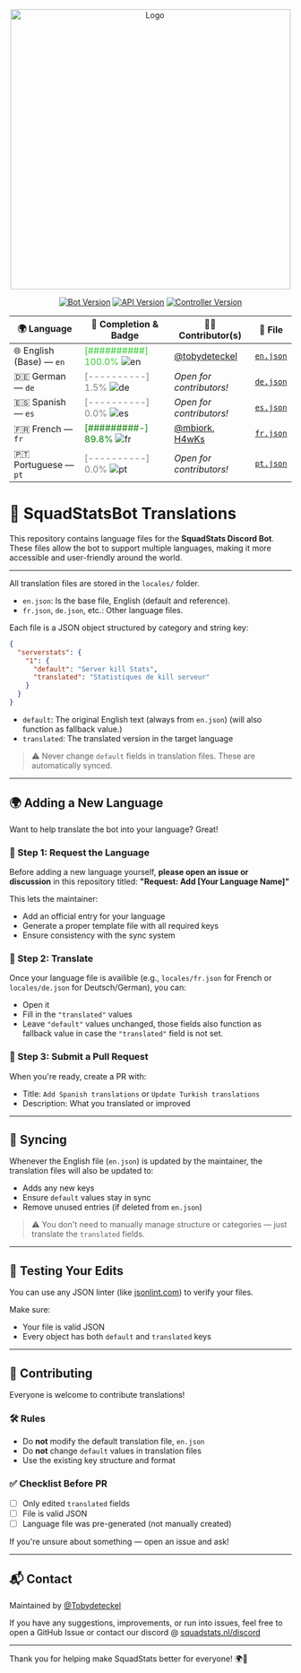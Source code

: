 <div align="center">
<img src="https://squadstats.nl/media/image/squadstatsnl.png" alt="Logo" width="500"/>

[![Bot Version](https://img.shields.io/badge/Bot_version-1.8.3-green?style=for-the-badge)](#) [![API Version](https://img.shields.io/badge/API_version-1.1.2-green?style=for-the-badge)](#) [![Controller Version](https://img.shields.io/badge/Controller_version-1.0.0-green?style=for-the-badge)](#)

| 🌍 Language | 🧠 Completion & Badge | 🧑‍💻 Contributor(s) | 📄 File |
|-------------|------------------------|---------------------|---------|
| 🌐 English (Base) — `en` | <span style='color:limegreen'>[##########] 100.0%</span> ![en](https://img.shields.io/badge/English-100%25-brightgreen?style=flat&labelColor=555) | [@tobydeteckel](https://github.com/tobydeteckel) | [`en.json`](https://github.com/SquadStats/SquadStatsBotTranslations/blob/beta/locales/en.json) |
| 🇩🇪 German — `de` | <span style='color:gray'>[----------] 1.5%</span> ![de](https://img.shields.io/badge/German-1%25-lightgrey?style=flat&labelColor=555) | _Open for contributors!_ | [`de.json`](https://github.com/SquadStats/SquadStatsBotTranslations/blob/beta/locales/de.json) |
| 🇪🇸 Spanish — `es` | <span style='color:gray'>[----------] 0.0%</span> ![es](https://img.shields.io/badge/Spanish-0%25-lightgrey?style=flat&labelColor=555) | _Open for contributors!_ | [`es.json`](https://github.com/SquadStats/SquadStatsBotTranslations/blob/beta/locales/es.json) |
| 🇫🇷 French — `fr` | <span style='color:green'>[#########-] 89.8%</span> ![fr](https://img.shields.io/badge/French-89%25-green?style=flat&labelColor=555) | [@mbiork](https://github.com/mbiork), [H4wKs](https://github.com/H4wKs) | [`fr.json`](https://github.com/SquadStats/SquadStatsBotTranslations/blob/beta/locales/fr.json) |
| 🇵🇹 Portuguese — `pt` | <span style='color:gray'>[----------] 0.0%</span> ![pt](https://img.shields.io/badge/Portuguese-0%25-lightgrey?style=flat&labelColor=555) | _Open for contributors!_ | [`pt.json`](https://github.com/SquadStats/SquadStatsBotTranslations/blob/beta/locales/pt.json) |

<div align="left">
  
# 📘 SquadStatsBot Translations
This repository contains language files for the **SquadStats Discord Bot**. These files allow the bot to support multiple languages, making it more accessible and user-friendly around the world.

---

All translation files are stored in the `locales/` folder.

* `en.json`: Is the base file, English (default and reference).
* `fr.json`, `de.json`, etc.: Other language files.

Each file is a JSON object structured by category and string key:

```json
{
  "serverstats": {
    "1": {
      "default": "Server kill Stats",
      "translated": "Statistiques de kill serveur"
    }
  }
}
```

* `default`: The original English text (always from `en.json`) (will also function as fallback value.)
* `translated`: The translated version in the target language

> ⚠️ Never change `default` fields in translation files. These are automatically synced.

---

## 🌍 Adding a New Language
Want to help translate the bot into your language? Great!

### 🔹 Step 1: Request the Language

Before adding a new language yourself, **please open an issue or discussion** in this repository titled:
**"Request: Add \[Your Language Name]"**

This lets the maintainer:

* Add an official entry for your language
* Generate a proper template file with all required keys
* Ensure consistency with the sync system

### 🔹 Step 2: Translate

Once your language file is availible (e.g., `locales/fr.json` for French or `locales/de.json` for Deutsch/German), you can:

* Open it
* Fill in the `"translated"` values
* Leave `"default"` values unchanged, those fields also function as fallback value in case the `"translated"` field is not set.

### 🔹 Step 3: Submit a Pull Request

When you're ready, create a PR with:

* Title: `Add Spanish translations` or `Update Turkish translations`
* Description: What you translated or improved

---

## 🔁 Syncing

Whenever the English file (`en.json`) is updated by the maintainer, the translation files will also be updated to:

* Adds any new keys
* Ensure `default` values stay in sync
* Remove unused entries (if deleted from `en.json`)

> ⚠️ You don't need to manually manage structure or categories — just translate the `translated` fields.

---

## 🧪 Testing Your Edits

You can use any JSON linter (like [jsonlint.com](https://jsonlint.com)) to verify your files.

Make sure:

* Your file is valid JSON
* Every object has both `default` and `translated` keys

---

## 🙌 Contributing

Everyone is welcome to contribute translations!

### 🛠 Rules

* Do **not** modify the default translation file, `en.json`
* Do **not** change `default` values in translation files
* Use the existing key structure and format

### ✅ Checklist Before PR

* [ ] Only edited `translated` fields
* [ ] File is valid JSON
* [ ] Language file was pre-generated (not manually created)

If you're unsure about something — open an issue and ask!

---

## 📬 Contact

Maintained by [@Tobydeteckel](https://github.com/Tobydeteckel)

If you have any suggestions, improvements, or run into issues, feel free to open a GitHub Issue or contact our discord @ [squadstats.nl/discord](https://squadstats.nl/discord)

---

Thank you for helping make SquadStats better for everyone! 🌍💬

